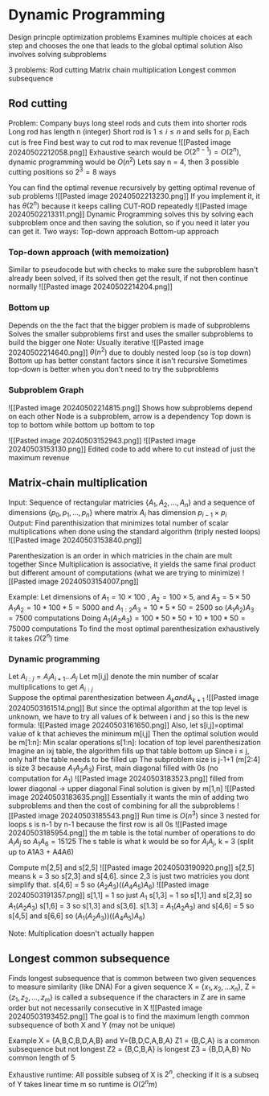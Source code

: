 # Dynamic Programming
Design princple optimization problems
Examines multiple choices at each step and chooses the one that leads to the global optimal solution
Also involves solving subproblems

3 problems:
	Rod cutting
	Matrix chain multiplication 
	Longest common subsequence

## Rod cutting
Problem: Company buys long steel rods and cuts them into shorter rods
	Long rod has length n (integer)
	Short rod is $1 \le i \le n$ and sells for $p_i$
	Each cut is free
	Find best way to cut rod to max revenue
![[Pasted image 20240502212058.png]]
Exhaustive search would be $O(2^{n-1}) = O(2^n)$, dynamic programming would be $O(n^2)$ 
Lets say n = 4, then 3 possible cutting positions so $2^{3}= 8$  ways

You can find the optimal revenue recursively by getting optimal revenue of sub problems
![[Pasted image 20240502213230.png]]
If you implement it, it has $\theta(2^n)$ because it keeps calling CUT-ROD repeatedly 
![[Pasted image 20240502213311.png]]
Dynamic Programming solves this by solving each subproblem once and then saving the solution, so if you need it later you can get it.
Two ways:
	Top-down approach 
	Bottom-up approach

### Top-down approach (with memoization)
Similar to pseudocode but with checks to make sure the subproblem hasn't already been solved, if its solved then get the result, if not then continue normally 
![[Pasted image 20240502214204.png]]

### Bottom up
Depends on the the fact that the bigger problem is made of subproblems
Solves the smaller subproblems first and uses the smaller subproblems to build the bigger one
Note: Usually iterative 
![[Pasted image 20240502214640.png]]
$\theta(n^2)$ due to doubly nested loop (so is top down)
	Bottom up has better constant factors since it isn't recursive 
	Sometimes top-down is better when you don't need to try the subproblems
### Subproblem Graph
![[Pasted image 20240502214815.png]]
Shows how subproblems depend on each other
Node is a subproblem, arrow is a dependency
Top down is top to bottom while bottom up bottom to top

![[Pasted image 20240503152943.png]]
![[Pasted image 20240503153130.png]]
Edited code to add where to cut instead of just the maximum revenue

## Matrix-chain multiplication
Input: Sequence of rectangular matricies $\{A_{1},A_{2}, ..., A_{n}\}$  and a sequence of dimensions $\{p_{0}, p_{1}, ... , p_{n}\}$ where matrix $A_{i}$ has dimension $p_{i-1} \times p_{i}$  
Output: Find parenthisization that minimizes total number of scalar multiplications when done using the standard algorithm (triply nested loops)
![[Pasted image 20240503153840.png]]

Parenthesization is an order in which matricies in the chain are mult together
Since Multiplication is associative, it yields the same final product but different amount of computations (what we are trying to minimize)
![[Pasted image 20240503154007.png]]

Example: Let dimensions of $A_{1} = 10 \times 100$ , $A_{2} = 100 \times 5$, and $A_{3} = 5 \times 50$  
	$A_{1}A_{2} = 10*100*5 = 5000$ and $A_{1:2}A_{3} = 10 * 5 * 50 = 2500$ so $(A_{1}A_{2})A_{3} = 7500$ computations
	Doing $A_{1}(A_{2}A_{3}) = 100 * 50 * 50 + 10 * 100 * 50 = 75000$  computations
To find the most optimal parenthesization exhaustively it takes $\Omega(2^{n})$ time 

### Dynamic programming
Let $A_{i:j}= A_{i}A_{i+1}...A_{j}$ 
Let m\[i,j] denote the min number of scalar multiplications to get $A_{i:j}$  
Suppose the optimal parenthesization between $A_{k} and A_{k+1}$ 
![[Pasted image 20240503161514.png]]
But since the optimal algorithm at the top level is unknown, we have to try all values of k between i and j so this is the new formula:
![[Pasted image 20240503161650.png]]
Also, let s\[i,j]=optimal value of k that achieves the minimum m\[i,j] 
Then the optimal solution would be 
	m\[1:n]: Min scalar operations
	s\[1:n]: location of top level parenthesization
Imagine an ixj table, the algorithm fills up that table bottom up
	Since i $\le$ j, only half the table needs to be filled up
The subproblem size is j-1+1 (m\[2:4] is size 3 because $A_{1}A_{2}A_{3}$)
First, main diagonal filled with 0s (no computation for $A_{1}$)
![[Pasted image 20240503183523.png]]
filled from lower diagonal -> upper diagonal
Final solution is given by m\[1,n] ![[Pasted image 20240503183635.png]]
Essentially it wants the min of adding two subproblems and then the cost of combining for all the subproblems
![[Pasted image 20240503185543.png]]
Run time is $O(n^{3})$ since 3 nested for loops
s is n-1 by n-1 because the first row is all 0s 
![[Pasted image 20240503185954.png]]
the m table is the total number of operations to do $A_{i}A_{j}$ so $A_{1}A_{6}=15125$ 
The s table is what k would be so for $A_{i}A_{j}$, k = 3 (split up to A1A3 + A4A6) 

Compute m\[2,5] and s\[2,5]
![[Pasted image 20240503190920.png]]
s\[2,5] means k = 3 so s\[2,3] and s\[4,6]. since 2,3 is just two matricies you dont simplify that. s\[4,6] = 5 so $(A_{2}A_{3})((A_{4}A_{5})A_{6})$ 
![[Pasted image 20240503191357.png]]
s\[1,1] = 1 so just $A_{1}$
s\[1,3] = 1 so s\[1,1] and s\[2,3] so $A_{1}(A_{2}A_{3})$ 
s\[1,6] = 3 so s\[1,3] and s\[3,6]. s\[1.3] = $A_{1}(A_{2}A_{3})$ and s\[4,6] = 5 so s\[4,5] and s\[6,6] so $(A_{1}(A_{2}A_{3}))((A_{4}A_{5})A_{6})$ 

Note: Multiplication doesn't actually happen

## Longest common subsequence
Finds longest subsequence that is common between two given sequences to measure similarity (like DNA)
For a given sequence X = $\{x_{1}, x_{2}, ... x_{n}\}$, Z = $\{z_{1}, z_{2}, ... ,z_{m}\}$  is called a subsequence if the characters in Z are in same order but not necessarily consecutive in X
![[Pasted image 20240503193452.png]]
The goal is to find the maximum length common subsequence of both X and Y (may not be unique)

Example X = {A,B,C,B,D,A,B} and Y={B,D,C,A,B,A}
	Z1 = {B,C,A} is a common subsequence but not longest
	Z2 = {B,C,B,A} is longest
	Z3 = {B,D,A,B}
	No common length of 5

Exhaustive runtime:
	All possible subseq of X is $2^n$, checking if it is a subseq of Y takes linear time m so runtime is $O(2^{n}m)$ 